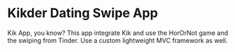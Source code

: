 # Kikder Dating Swipe App

Kik App, you know? This app integrate Kik and use the HorOrNot game and the swiping from Tinder. Use a custom lightweight MVC framework as well.
